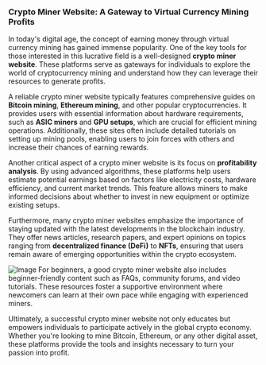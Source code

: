 ### Crypto Miner Website: A Gateway to Virtual Currency Mining Profits

In today's digital age, the concept of earning money through virtual currency mining has gained immense popularity. One of the key tools for those interested in this lucrative field is a well-designed **crypto miner website**. These platforms serve as gateways for individuals to explore the world of cryptocurrency mining and understand how they can leverage their resources to generate profits.

A reliable crypto miner website typically features comprehensive guides on **Bitcoin mining**, **Ethereum mining**, and other popular cryptocurrencies. It provides users with essential information about hardware requirements, such as **ASIC miners** and **GPU setups**, which are crucial for efficient mining operations. Additionally, these sites often include detailed tutorials on setting up mining pools, enabling users to join forces with others and increase their chances of earning rewards.

Another critical aspect of a crypto miner website is its focus on **profitability analysis**. By using advanced algorithms, these platforms help users estimate potential earnings based on factors like electricity costs, hardware efficiency, and current market trends. This feature allows miners to make informed decisions about whether to invest in new equipment or optimize existing setups.

Furthermore, many crypto miner websites emphasize the importance of staying updated with the latest developments in the blockchain industry. They offer news articles, research papers, and expert opinions on topics ranging from **decentralized finance (DeFi)** to **NFTs**, ensuring that users remain aware of emerging opportunities within the crypto ecosystem.


![Image](https://github.com/user-attachments/assets/31692037-0104-4703-abd1-696b6a7dd41b)
For beginners, a good crypto miner website also includes beginner-friendly content such as FAQs, community forums, and video tutorials. These resources foster a supportive environment where newcomers can learn at their own pace while engaging with experienced miners.

Ultimately, a successful crypto miner website not only educates but empowers individuals to participate actively in the global crypto economy. Whether you're looking to mine Bitcoin, Ethereum, or any other digital asset, these platforms provide the tools and insights necessary to turn your passion into profit.